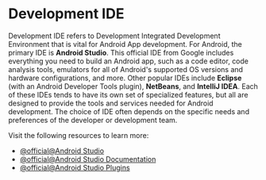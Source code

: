 # Development IDE

Development IDE refers to Development Integrated Development Environment that is vital for Android App development. For Android, the primary IDE is **Android Studio**. This official IDE from Google includes everything you need to build an Android app, such as a code editor, code analysis tools, emulators for all of Android's supported OS versions and hardware configurations, and more. Other popular IDEs include **Eclipse** (with an Android Developer Tools plugin), **NetBeans**, and **IntelliJ IDEA**. Each of these IDEs tends to have its own set of specialized features, but all are designed to provide the tools and services needed for Android development. The choice of IDE often depends on the specific needs and preferences of the developer or development team.

Visit the following resources to learn more:

- [@official@Android Studio](https://developer.android.com/studio)
- [@official@Android Studio Documentation](https://developer.android.com/studio/intro)
- [@official@Android Studio Plugins](https://developer.android.com/studio/intro/studio-plugins)
